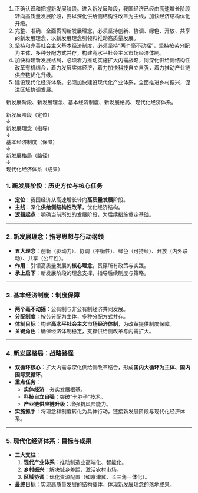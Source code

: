1. 正确认识和把握新发展阶段。进入新发展阶段，我国经济已经由高速增长阶段转向高质量发展阶段，要以深化供给侧结构性改革为主线，加快经济结构优化升级。
2. 完整、准确、全面贯彻新发展理念，必须坚持创新、协调、绿色、开放、共享的新发展理念，以新发展理念引领和推动高质量发展。
3. 坚持和完善社会主义基本经济制度，必须坚持“两个毫不动摇”，坚持按劳分配为主体、多种分配方式并存，构建高水平社会主义市场经济体制。
4. 加快构建新发展格局，必须着力推动实施扩大内需战略，同深化供给侧结构性改革有机结合，着力发展实体经济，着力加快科技自立自强，着力推动产业链供应链优化升级。
5. 建设现代化经济体系。必须加快建设现代化产业体系，全面推进乡村振兴，促进区域协调发展。


新发展阶段、新发展理念、基本经济制度、新发展格局、现代化经济体系。



新发展阶段（定位）  
↓  
新发展理念（指导）  
↓  
基本经济制度（保障）  
↓  
新发展格局（路径）  
↓  
现代化经济体系（成果）





### **1. 新发展阶段：历史方位与核心任务**

- ​**定位**：我国经济从高速增长转向**高质量发展**阶段。
- ​**主线**：深化**供给侧结构性改革**，优化经济结构。
- ​**逻辑起点**：明确当前所处的发展阶段，为后续措施奠定基础。

---

### ​**2. 新发展理念：指导思想与行动纲领**

- ​**五大理念**：创新（驱动力）、协调（平衡性）、绿色（可持续）、开放（内外联动）、共享（公平性）。
- ​**作用**：引领高质量发展的**核心理念**，贯穿所有政策与实践。
- ​**承上启下**：新发展阶段的理念支撑，指导后续制度与策略。

---

### ​**3. 基本经济制度：制度保障**

- ​**两个毫不动摇**：公有制与非公有制经济共同发展。
- ​**分配制度**：按劳分配为主体，多种分配方式并存。
- ​**体制目标**：构建**高水平社会主义市场经济体制**，为改革提供制度保障。
- ​**关键角色**：确保经济体制稳定，支撑供给侧改革与内需扩大。

---

### ​**4. 新发展格局：战略路径**

- ​**双循环核心**：扩大内需与深化供给侧改革结合，形成**国内大循环为主体、国内国际双循环**。
- ​**重点任务**：
    - ​**实体经济**：夯实发展根基。
    - ​**科技自立自强**：突破“卡脖子”技术。
    - ​**产业链供应链升级**：增强抗风险能力。
- ​**实施抓手**：将理念和制度转化为具体行动，链接新发展阶段与现代化经济体系。

---

### ​**5. 现代化经济体系：目标与成果**

- ​**三大支柱**：
    1. ​**现代产业体系**：推动制造业高端化、智能化。
    2. ​**乡村振兴**：解决城乡差距，激活农村市场。
    3. ​**区域协调**：优化资源配置（如京津冀、长三角一体化）。
- ​**最终目标**：实现高质量发展的结构载体，体现新发展理念的落地成果。




